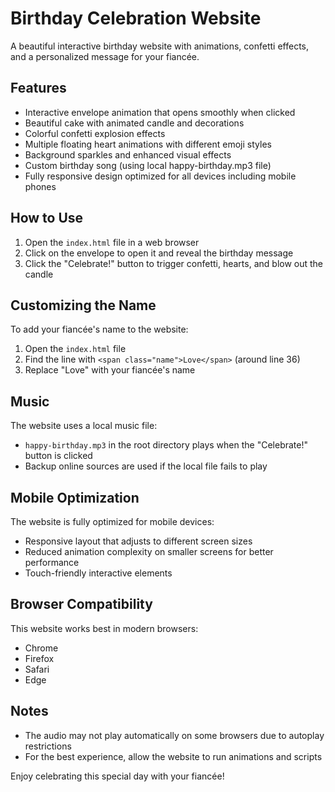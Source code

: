# Birthday Celebration Website

A beautiful interactive birthday website with animations, confetti effects, and a personalized message for your fiancée.

## Features

- Interactive envelope animation that opens smoothly when clicked
- Beautiful cake with animated candle and decorations
- Colorful confetti explosion effects
- Multiple floating heart animations with different emoji styles
- Background sparkles and enhanced visual effects
- Custom birthday song (using local happy-birthday.mp3 file)
- Fully responsive design optimized for all devices including mobile phones

## How to Use

1. Open the `index.html` file in a web browser
2. Click on the envelope to open it and reveal the birthday message
3. Click the "Celebrate!" button to trigger confetti, hearts, and blow out the candle

## Customizing the Name

To add your fiancée's name to the website:

1. Open the `index.html` file
2. Find the line with `<span class="name">Love</span>` (around line 36)
3. Replace "Love" with your fiancée's name

## Music

The website uses a local music file:
- `happy-birthday.mp3` in the root directory plays when the "Celebrate!" button is clicked
- Backup online sources are used if the local file fails to play

## Mobile Optimization

The website is fully optimized for mobile devices:
- Responsive layout that adjusts to different screen sizes
- Reduced animation complexity on smaller screens for better performance
- Touch-friendly interactive elements

## Browser Compatibility

This website works best in modern browsers:
- Chrome
- Firefox
- Safari
- Edge

## Notes

- The audio may not play automatically on some browsers due to autoplay restrictions
- For the best experience, allow the website to run animations and scripts

Enjoy celebrating this special day with your fiancée! 